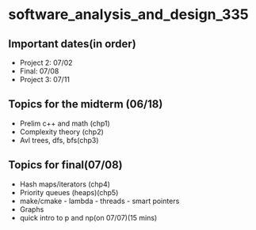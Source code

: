 # software_analysis_and_design_335

## Important dates(in order) 
* Project 2: 07/02
* Final: 07/08
* Project 3: 07/11


## Topics for the midterm (06/18)
* Prelim c++ and math (chp1)
* Complexity theory (chp2)
* Avl trees, dfs, bfs(chp3)


## Topics for final(07/08)
* Hash maps/iterators (chp4)
* Priority queues (heaps)(chp5)
* make/cmake - lambda - threads - smart pointers
* Graphs
* quick intro to p and np(on 07/07)(15 mins)
